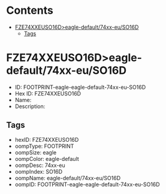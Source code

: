 



Contents
========

* [FZE74XXEUSO16D>eagle-default/74xx-eu/SO16D](#fze74xxeuso16deagle-default74xx-euso16d)
	* [Tags](#tags)

# FZE74XXEUSO16D>eagle-default/74xx-eu/SO16D

- ID: FOOTPRINT-eagle-eagle-default-74xx-eu-SO16D
- Hex ID: FZE74XXEUSO16D
- Name: 
- Description: 

## Tags

- hexID: FZE74XXEUSO16D
- oompType: FOOTPRINT
- oompSize: eagle
- oompColor: eagle-default
- oompDesc: 74xx-eu
- oompIndex: SO16D
- oompName: eagle-default/74xx-eu/SO16D
- oompID: FOOTPRINT-eagle-eagle-default-74xx-eu-SO16D
